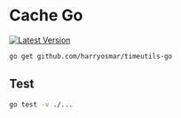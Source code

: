 # Cache Go

[![Latest Version](https://img.shields.io/github/release/harryosmar/timeutils-go.svg?style=flat-square)](https://github.com/harryosmar/timeutils-go/releases)

```sh
go get github.com/harryosmar/timeutils-go
```

## Test

```sh
go test -v ./...
```